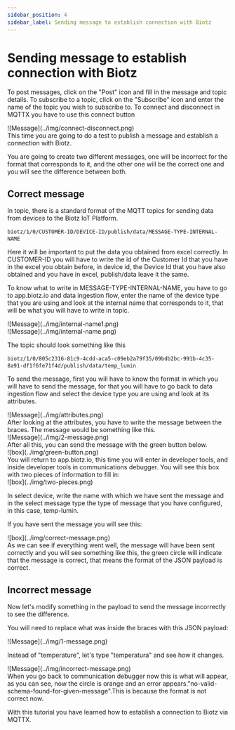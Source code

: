 ```yaml
---
sidebar_position: 4
sidebar_label: Sending message to establish connection with Biotz
---
```


# Sending message to establish connection with Biotz

To post messages, click on the "Post" icon and fill in the message and topic details.
To subscribe to a topic, click on the "Subscribe" icon and enter the name of the topic you wish to subscribe to.
To connect and disconnect in MQTTX you have to use this connect button
<div class="tutorial-image-container">
![Message](../img/connect-disconnect.png)
</div>
This time you are going to do a test to publish a message and establish a connection with Biotz.

You are going to create two different messages, one will be incorrect for the format that corresponds to it, and the other one will be the correct one and you will see the difference between both.

## Correct message
In topic, there is a standard format of the MQTT topics for sending data from devices to the Biotz IoT Platform. 
```
biotz/1/0/CUSTOMER-ID/DEVICE-ID/publish/data/MESSAGE-TYPE-INTERNAL-NAME
```
Here it will be important to put the data you obtained from excel correctly. In CUSTOMER-ID you will have to write the id of the Customer Id that you have in the excel you obtain before, in device id, the Device Id that you have also obtained and you have in excel, publish/data leave it the same.

To know what to write in MESSAGE-TYPE-INTERNAL-NAME, you have to go to app.biotz.io and data ingestion flow, enter the name of the device type that you are using and look at the internal name that corresponds to it, that will be what you will have to write in topic. 

<div class="tutorial-image-container">
![Message](../img/internal-name1.png)
</div>
<div class="tutorial-image-container">
![Message](../img/internal-name.png)
</div>


The topic should look something like this
```
biotz/1/0/805c2316-81c9-4cdd-aca5-c09eb2a79f35/09bdb2bc-991b-4c35-8a91-df1f6fe71f4d/publish/data/temp_lumin
```

To send the message, first you will have to know the format in which you will have to send the message, for that you will have to go back to data ingestion flow and select the device type you are using and look at its attributes.

<div class="tutorial-image-container">
![Message](../img/attributes.png)
</div>
After looking at the attributes, you have to write the message between the braces. The message would be something like this.
<div class="tutorial-image-container">
![Message](../img/2-message.png)
</div>
After all this, you can send the message with the green button below. 
<div class="tutorial-image-container">
![box](../img/green-button.png)
</div>
You will return to app.biotz.io, this time you will enter in developer tools, and inside developer tools in communications debugger. You will see this box with two pieces of information to fill in:

<div class="tutorial-image-container">
![box](../img/two-pieces.png)
</div>

In select device, write the name with which we have sent the message and in the select message type the type of message that you have configured, in this case, temp-lumin.

If you have sent the message you will see this:

<div class="tutorial-image-container">
![box](../img/correct-message.png)
</div>
As we can see if everything went well, the message will have been sent correctly and you will see something like this, the green circle will indicate that the message is correct, that means the format of the JSON payload is correct.

## Incorrect message
Now let's modify something in the payload to send the message incorrectly to see the difference.

You will need to replace what was inside the braces with this JSON payload:
<div class="tutorial-image-container">
![Message](../img/1-message.png)
</div>

Instead of "temperature", let's type "temperatura" and see how it changes.
<div class="tutorial-image-container">
![Message](../img/incorrect-message.png)
</div>
When you go back to communication debugger now this is what will appear, as you can see, now the circle is orange and an error appears."no-valid-schema-found-for-given-message".This is because the format is not correct now.

With this tutorial you have learned how to establish a connection to Biotz via MQTTX.
